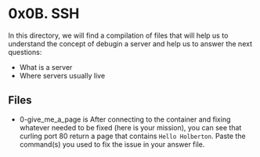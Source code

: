 # 0x0B. SSH
In this directory, we will find a compilation of files that will help us to understand the concept of debugin a server and help us to answer the next questions:
-   What is a server
-   Where servers usually live

## Files

 - 0-give_me_a_page is After connecting to the container and fixing whatever needed to be fixed (here is your mission), you can see that curling port 80 return a page that contains `Hello Holberton`. Paste the command(s) you used to fix the issue in your answer file.
